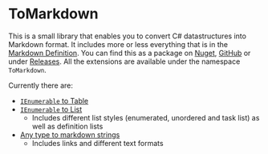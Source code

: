 # ToMarkdown

This is a small library that enables you to convert C# datastructures into Markdown format.
It includes more or less everything that is in the [Markdown Definition](https://www.markdownguide.org/basic-syntax/).
You can find this as a package on [Nuget](https://www.nuget.org/packages/ToMarkdown/), [GitHub](https://github.com/kris701/ToMarkdown/pkgs/nuget/ToMarkdown) or under [Releases](https://github.com/kris701/ToMarkdown/releases).
All the extensions are available under the namespace `ToMarkdown`.

Currently there are:
* [`IEnumerable` to Table](./ToMarkdown/Tables/ToMarkdownTableExtensions.cs)
* [`IEnumerable` to List](./ToMarkdown/Lists/ToMarkdownListExtensions.cs)
  * Includes different list styles (enumerated, unordered and task list) as well as definition lists
* [Any type to markdown strings](./ToMarkdown/Strings/ToMarkdownStringExtensions.cs)
  * Includes links and different text formats
